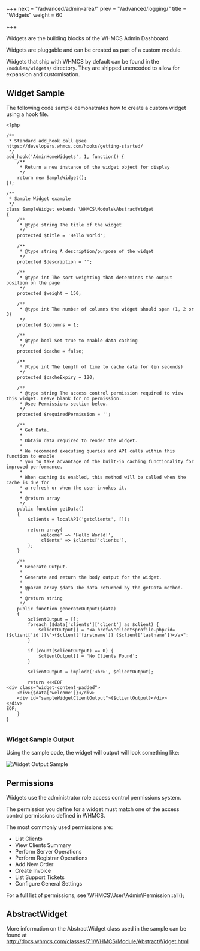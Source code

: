 +++
next = "/advanced/admin-area/"
prev = "/advanced/logging/"
title = "Widgets"
weight = 60

+++

Widgets are the building blocks of the WHMCS Admin Dashboard.

Widgets are pluggable and can be created as part of a custom module.

Widgets that ship with WHMCS by default can be found in the `/modules/widgets/` directory. They are shipped unencoded to allow for expansion and customisation.

## Widget Sample

The following code sample demonstrates how to create a custom widget using a hook file.

```
<?php

/**
 * Standard add_hook call @see https://developers.whmcs.com/hooks/getting-started/
 */
add_hook('AdminHomeWidgets', 1, function() {
    /**
     * Return a new instance of the widget object for display
     */
    return new SampleWidget();
});

/**
 * Sample Widget example
 */
class SampleWidget extends \WHMCS\Module\AbstractWidget
{
    /**
     * @type string The title of the widget
     */
    protected $title = 'Hello World';

    /**
     * @type string A description/purpose of the widget
     */
    protected $description = '';

    /**
     * @type int The sort weighting that determines the output position on the page
     */
    protected $weight = 150;

    /**
     * @type int The number of columns the widget should span (1, 2 or 3)
     */
    protected $columns = 1;

    /**
     * @type bool Set true to enable data caching
     */
    protected $cache = false;

    /**
     * @type int The length of time to cache data for (in seconds)
     */
    protected $cacheExpiry = 120;

    /**
     * @type string The access control permission required to view this widget. Leave blank for no permission.
     * @see Permissions section below.
     */
    protected $requiredPermission = '';

    /**
     * Get Data.
     *
     * Obtain data required to render the widget.
     *
     * We recommend executing queries and API calls within this function to enable
     * you to take advantage of the built-in caching functionality for improved performance.
     *
     * When caching is enabled, this method will be called when the cache is due for
     * a refresh or when the user invokes it.
     *
     * @return array
     */
    public function getData()
    {
        $clients = localAPI('getclients', []);

        return array(
            'welcome' => 'Hello World!',
            'clients' => $clients['clients'],
        );
    }

    /**
     * Generate Output.
     *
     * Generate and return the body output for the widget.
     *
     * @param array $data The data returned by the getData method.
     *
     * @return string
     */
    public function generateOutput($data)
    {
        $clientOutput = [];
        foreach ($data['clients']['client'] as $client) {
            $clientOutput[] = "<a href=\"clientsprofile.php?id={$client['id']}\">{$client['firstname']} {$client['lastname']}</a>";
        }

        if (count($clientOutput) == 0) {
            $clientOutput[] = 'No Clients Found';
        }

        $clientOutput = implode('<br>', $clientOutput);

        return <<<EOF
<div class="widget-content-padded">
    <div>{$data['welcome']}</div>
    <div id="sampleWidgetClientOutput">{$clientOutput}</div>
</div>
EOF;
    }
}


```

### Widget Sample Output

Using the sample code, the widget will output will look something like:

 <img src="../sample-widget-output.png" alt="Widget Output Sample" />

## Permissions

Widgets use the administrator role access control permissions system.

The permission you define for a widget must match one of the access control permissions defined in WHMCS.

The most commonly used permissions are:

* List Clients
* View Clients Summary
* Perform Server Operations
* Perform Registrar Operations
* Add New Order
* Create Invoice
* List Support Tickets
* Configure General Settings

For a full list of permissions, see \WHMCS\User\Admin\Permission::all();

## AbstractWidget

More information on the AbstractWidget class used in the sample can be found at http://docs.whmcs.com/classes/7.1/WHMCS/Module/AbstractWidget.html
